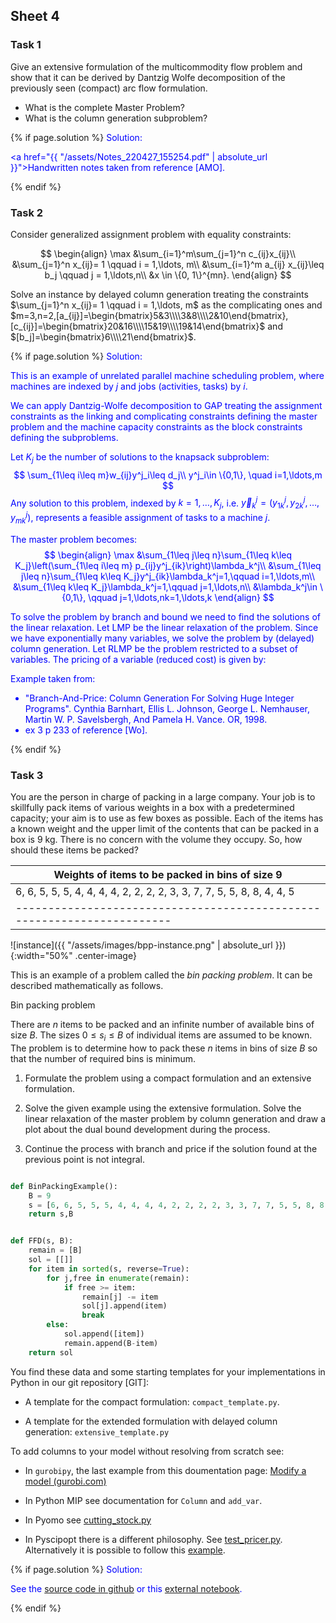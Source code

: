 ## Sheet 4


### Task 1

Give an extensive formulation of the multicommodity flow problem and
show that it can be derived by Dantzig Wolfe decomposition of the
previously seen (compact) arc flow formulation. 

- What is the complete Master Problem?
- What is the column generation subproblem?



{% if page.solution %}
<font color="blue">
Solution:
<br>

<a href="{{ "/assets/Notes_220427_155254.pdf" | absolute_url
}}">Handwritten notes</a> taken from reference [AMO].


</font>
{% endif %}



### Task 2

Consider generalized assignment problem with equality constraints:

$$
\begin{align}
\max &\sum_{i=1}^m\sum_{j=1}^n c_{ij}x_{ij}\\
&\sum_{j=1}^n x_{ij}= 1 \qquad  i = 1,\ldots, m\\
&\sum_{i=1}^m a_{ij} x_{ij}\leq  b_j \qquad  j = 1,\ldots,n\\
&x \in \{0, 1\}^{mn}.
\end{align}
$$

Solve an instance by delayed column generation treating the constraints $\sum_{j=1}^n x_{ij}= 1 \qquad  i = 1,\ldots, m$ as the complicating ones
and 
$m=3,n=2,[a_{ij}]=\begin{bmatrix}5&3\\\\3&8\\\\2&10\end{bmatrix},[c_{ij}]=\begin{bmatrix}20&16\\\\15&19\\\\19&14\end{bmatrix}$
and $[b_j]=\begin{bmatrix}6\\\\21\end{bmatrix}$.

{% if page.solution %}
<font color="blue">
Solution:
<br>

This is an example of unrelated parallel machine scheduling problem,
where machines are indexed by $j$ and jobs (activities, tasks) by $i$.

We can apply Dantzig-Wolfe decomposition to GAP treating the
assignment constraints as the linking and complicating constraints
defining the master problem and the machine capacity constraints as
the block constraints defining the subproblems.

Let $K_j$ be the number of solutions to the knapsack subproblem:
$$
\sum_{1\leq i\leq m}w_{ij}y^j_i\leq d_j\\
y^j_i\in \{0,1\}, \quad  i=1,\ldots,m
$$
Any solution to this problem, indexed by $k=1,\ldots,K_j$, i.e. $\vec y^j_k=(y^j_{1k},y^j_{2k},\ldots,y^j_{mk})$, represents a feasible assignment of tasks to a machine $j$.

The master problem becomes:
$$
\begin{align}
\max &\sum_{1\leq j\leq n}\sum_{1\leq  k\leq K_j}\left(\sum_{1\leq i\leq m} p_{ij}y^j_{ik}\right)\lambda_k^j\\
&\sum_{1\leq j\leq n}\sum_{1\leq  k\leq K_j}y^j_{ik}\lambda_k^j=1,\qquad i=1,\ldots,m\\
&\sum_{1\leq  k\leq K_j}\lambda_k^j=1,\qquad j=1,\ldots,n\\
&\lambda_k^j\in \{0,1\}, \qquad j=1,\ldots,nk=1,\ldots,k
\end{align}
$$

To solve the problem by branch and bound we need to find the solutions
of the linear relaxation. Let LMP be the linear relaxation of the
problem.  Since we have exponentially many variables, we solve the
problem by (delayed) column generation. Let RLMP be the problem
restricted to a subset of variables.  The pricing of a variable
(reduced cost) is given by:


Example taken from:
- "Branch-And-Price: Column Generation For Solving Huge Integer
Programs". Cynthia Barnhart, Ellis L. Johnson, George L. Nemhauser,
Martin W. P. Savelsbergh, And Pamela H. Vance. OR, 1998.
- ex 3 p 233 of reference [Wo].

</font>
{% endif %}



### Task 3


You are the person in charge of packing in a large company. Your job
is to skillfully pack items of various weights in a box with a
predetermined capacity; your aim is to use as few boxes as
possible. Each of the items has a known weight and the upper limit of
the contents that can be packed in a box is 9 kg. There is no concern
with the volume they occupy. So, how should these items be packed?

|Weights of items to be packed in bins of size 9|
|-----------------------------------------------------------------------|
|6, 6, 5, 5, 5, 4, 4, 4, 4, 2, 2, 2, 2, 3, 3, 7, 7, 5, 5, 8, 8, 4, 4, 5|
|-----------------------------------------------------------------------|




![instance]({{ "/assets/images/bpp-instance.png" | absolute_url }}){:width="50%" .center-image}


This is an example of a problem called the *bin packing problem*. It can
be described mathematically as follows.

Bin packing problem

There are $n$ items to be packed and an infinite number of available bins
of size $B$. The sizes $0\leq s_i \leq B$ of individual items are assumed to be
known. The problem is to determine how to pack these $n$ items in bins of
size $B$ so that the number of required bins is minimum.

1. Formulate the problem using a compact formulation and an extensive
formulation. 

2. Solve the given example using the extensive formulation. Solve the linear relaxation of the master problem by column generation and draw a plot about the dual bound development during the process. 

3. Continue the process with branch and price if the solution found at the previous point is not integral.




```python

def BinPackingExample():
    B = 9
    s = [6, 6, 5, 5, 5, 4, 4, 4, 4, 2, 2, 2, 2, 3, 3, 7, 7, 5, 5, 8, 8, 4, 4, 5]
    return s,B


def FFD(s, B):
    remain = [B]
    sol = [[]]
    for item in sorted(s, reverse=True):
        for j,free in enumerate(remain):
            if free >= item:
                remain[j] -= item
                sol[j].append(item)
                break
        else:
            sol.append([item])
            remain.append(B-item)
    return sol

```

You find these data and some starting templates for your implementations
in Python in our git repository [GIT]:

- A template for the compact formulation: `compact_template.py`.

- A template for the extended formulation with delayed column generation: `extensive_template.py`



To add columns to your model without resolving from
scratch see:

- In `gurobipy`, the last example from this doumentation page:
  [Modify a model (gurobi.com)](https://www.gurobi.com/documentation/10.0/examples/modify_a_model.html)

- In Python MIP see documentation for `Column` and `add_var`.

- In Pyomo see
  [cutting_stock.py](https://github.com/Pyomo/pyomo/blob/main/examples/pyomo/columngeneration/cutting_stock.py)

- In Pyscipopt there is a different philosophy. See
  [test_pricer.py](https://github.com/Pyomo/pyomo/blob/main/examples/pyomo/columngeneration/cutting_stock.py). Alternatively
  it is possible to follow this [example](../assets/cutstock.py).



{% if page.solution %}
<font color="blue">
Solution:
<br>

See the <a
href="https://github.com/DM872/Material/blob/main/BinPacking/extensive.py">source
code in github</a> or this <a
href="https://github.com/demirayonur/Column-Generation/blob/main/ColumnGeneration_CuttingStockProblem.ipynb">external
notebook</a>.




</font>
{% endif %}
